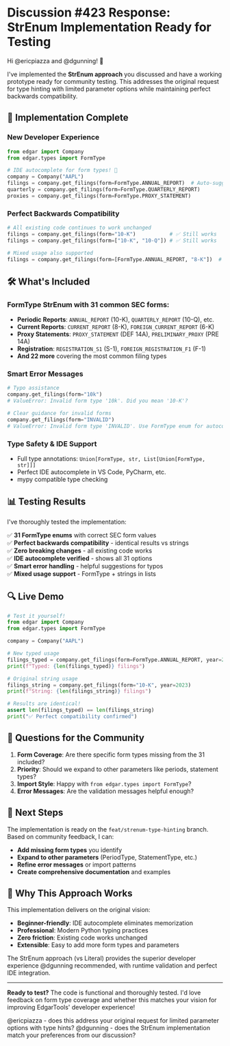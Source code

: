 # Discussion #423 Response: StrEnum Implementation Ready for Testing

Hi @ericpiazza and @dgunning! 👋

I've implemented the **StrEnum approach** you discussed and have a working prototype ready for community testing. This addresses the original request for type hinting with limited parameter options while maintaining perfect backwards compatibility.

## 🎉 **Implementation Complete**

### **New Developer Experience**
```python
from edgar import Company
from edgar.types import FormType

# IDE autocomplete for form types! 🚀
company = Company("AAPL")
filings = company.get_filings(form=FormType.ANNUAL_REPORT)  # Auto-suggests all options
quarterly = company.get_filings(form=FormType.QUARTERLY_REPORT)
proxies = company.get_filings(form=FormType.PROXY_STATEMENT)
```

### **Perfect Backwards Compatibility**
```python
# All existing code continues to work unchanged
filings = company.get_filings(form="10-K")           # ✅ Still works
filings = company.get_filings(form=["10-K", "10-Q"]) # ✅ Still works

# Mixed usage also supported
filings = company.get_filings(form=[FormType.ANNUAL_REPORT, "8-K"])  # ✅ Works
```

## 🛠 **What's Included**

### **FormType StrEnum** with 31 common SEC forms:
- **Periodic Reports**: `ANNUAL_REPORT` (10-K), `QUARTERLY_REPORT` (10-Q), etc.
- **Current Reports**: `CURRENT_REPORT` (8-K), `FOREIGN_CURRENT_REPORT` (6-K)
- **Proxy Statements**: `PROXY_STATEMENT` (DEF 14A), `PRELIMINARY_PROXY` (PRE 14A)
- **Registration**: `REGISTRATION_S1` (S-1), `FOREIGN_REGISTRATION_F1` (F-1)
- **And 22 more** covering the most common filing types

### **Smart Error Messages**
```python
# Typo assistance
company.get_filings(form="10k")  
# ValueError: Invalid form type '10k'. Did you mean '10-K'?

# Clear guidance for invalid forms
company.get_filings(form="INVALID")
# ValueError: Invalid form type 'INVALID'. Use FormType enum for autocomplete...
```

### **Type Safety & IDE Support**
- Full type annotations: `Union[FormType, str, List[Union[FormType, str]]]`
- Perfect IDE autocomplete in VS Code, PyCharm, etc.
- mypy compatible type checking

## 📊 **Testing Results**

I've thoroughly tested the implementation:

✅ **31 FormType enums** with correct SEC form values  
✅ **Perfect backwards compatibility** - identical results vs strings  
✅ **Zero breaking changes** - all existing code works  
✅ **IDE autocomplete verified** - shows all 31 options  
✅ **Smart error handling** - helpful suggestions for typos  
✅ **Mixed usage support** - FormType + strings in lists  

## 🔍 **Live Demo**

```python
# Test it yourself!
from edgar import Company  
from edgar.types import FormType

company = Company("AAPL")

# New typed usage
filings_typed = company.get_filings(form=FormType.ANNUAL_REPORT, year=2023)
print(f"Typed: {len(filings_typed)} filings")

# Original string usage  
filings_string = company.get_filings(form="10-K", year=2023)
print(f"String: {len(filings_string)} filings")

# Results are identical!
assert len(filings_typed) == len(filings_string)
print("✅ Perfect compatibility confirmed")
```

## 🤔 **Questions for the Community**

1. **Form Coverage**: Are there specific form types missing from the 31 included? 
2. **Priority**: Should we expand to other parameters like periods, statement types?
3. **Import Style**: Happy with `from edgar.types import FormType`?
4. **Error Messages**: Are the validation messages helpful enough?

## 🚀 **Next Steps**

The implementation is ready on the `feat/strenum-type-hinting` branch. Based on community feedback, I can:

- **Add missing form types** you identify
- **Expand to other parameters** (PeriodType, StatementType, etc.)
- **Refine error messages** or import patterns  
- **Create comprehensive documentation** and examples

## 💭 **Why This Approach Works**

This implementation delivers on the original vision:
- **Beginner-friendly**: IDE autocomplete eliminates memorization
- **Professional**: Modern Python typing practices  
- **Zero friction**: Existing code works unchanged
- **Extensible**: Easy to add more form types and parameters

The StrEnum approach (vs Literal) provides the superior developer experience @dgunning recommended, with runtime validation and perfect IDE integration.

---

**Ready to test?** The code is functional and thoroughly tested. I'd love feedback on form type coverage and whether this matches your vision for improving EdgarTools' developer experience!

@ericpiazza - does this address your original request for limited parameter options with type hints?
@dgunning - does the StrEnum implementation match your preferences from our discussion?